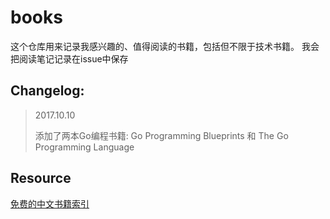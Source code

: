 # books
这个仓库用来记录我感兴趣的、值得阅读的书籍，包括但不限于技术书籍。
我会把阅读笔记记录在issue中保存


## Changelog:
> 2017.10.10
> 
> 添加了两本Go编程书籍: Go Programming Blueprints 和 The Go Programming Language


## Resource
[免费的中文书籍索引](https://giscafer.gitbooks.io/front-end-manual/content/recommended_books/free-programming-books.html)
